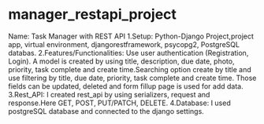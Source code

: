 # manager_restapi_project
Name: Task Manager with REST API
1.Setup: Python-Django Project,project app, virtual environment, djangorestframework, psycopg2, PostgreSQL databas.
2.Features/Functionalities: Use user authentication (Registration, Login). A model is created by using title, description, due date, photo, priority, task complete and create time.Searching option create by title and use filtering by title, due date, priority, task complete and create time. Those fields can be updated, deleted and form fillup page is used for add data.
3.Rest_API: I created rest_api by using serializers, request and response.Here GET, POST, PUT/PATCH, DELETE. 
4.Database: I used postgreSQL database and connected to the django settings.
